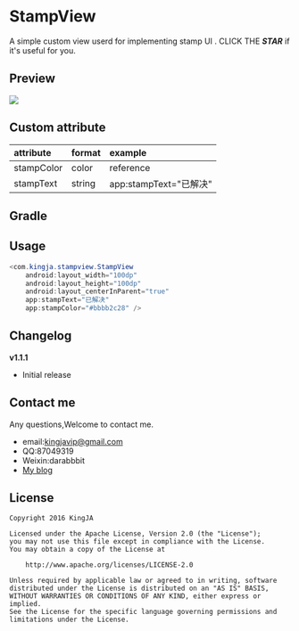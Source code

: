 # StampView
A simple custom view userd for implementing stamp UI . CLICK THE ***STAR***  if it's useful for you.

## Preview
![](https://github.com/KingJA/StampView/blob/master/readme/preview.png)
## Custom attribute
| attribute | format | example  |
| :------------- |:-------------| :-----|
| stampColor | color|reference      | app:stampColor="#bbbb2c28" |
| stampText | string      |  app:stampText="已解决" |


## Gradle
<!--```java
 compile 'com.kingja.magicmirror:magicmirror:1.1.1'
```-->

## Usage
```java
<com.kingja.stampview.StampView
    android:layout_width="100dp"
    android:layout_height="100dp"
    android:layout_centerInParent="true"
    app:stampText="已解决"
    app:stampColor="#bbbb2c28" />
```

## Changelog

**v1.1.1**
- Initial release 

## Contact me
Any questions,Welcome to contact me.
* email:kingjavip@gmail.com
* QQ:87049319
* Weixin:darabbbit
* [My blog](https://kingja.github.io)

## License

    Copyright 2016 KingJA

    Licensed under the Apache License, Version 2.0 (the "License");
    you may not use this file except in compliance with the License.
    You may obtain a copy of the License at

        http://www.apache.org/licenses/LICENSE-2.0

    Unless required by applicable law or agreed to in writing, software
    distributed under the License is distributed on an "AS IS" BASIS,
    WITHOUT WARRANTIES OR CONDITIONS OF ANY KIND, either express or implied.
    See the License for the specific language governing permissions and
    limitations under the License.
